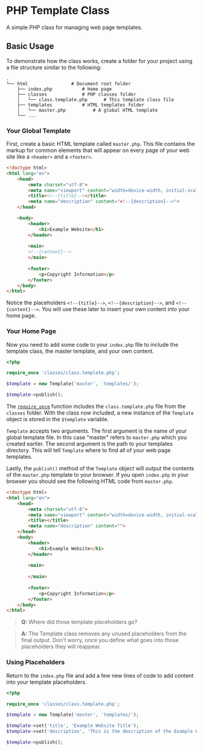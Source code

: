 # PHP Template Class


A simple PHP class for managing web page templates.


## Basic Usage


To demonstrate how the class works, create a folder for your project using a file structure similar to the following:

```text
.
└── html				# Document root folder
    ├── index.php			# Home page
    ├── classes				# PHP classes folder
    │   └── class.template.php		# This template class file
    ├── templates			# HTML templates folder
    │   └── master.php			# A global HTML template
    └── ...
```

### Your Global Template


First, create a basic HTML template called `master.php`. This file contains the markup for common elements that will appear on every page of your web site like a `<header>` and a `<footer>`.

```html
<!doctype html>
<html lang="en">
	<head>
		<meta charset="utf-8">
		<meta name="viewport" content="width=device-width, initial-scale=1.0, minimum-scale=1.0">
		<title><!--{title}--></title>
		<meta name="description" content="<!--{description}-->">
	</head>

	<body>
		<header>
			<h1>Example Website</h1>
		</header>
		
		<main>
		<!--{content}-->
		</main>
		
		<footer>
			<p>Copyright Information</p>
		</footer>
	</body>
</html>
```

Notice the placeholders `<!--{title}-->`, `<!--{description}-->`, and `<!--{content}-->`. You will use these later to insert your own content into your home page.


### Your Home Page


Now you need to add some code to your `index.php` file to include the template class, the master template, and your own content.


```php
<?php

require_once 'classes/class.template.php';

$template = new Template('master', 'templates/');

$template->publish();
```

The [`require_once`](http://php.net/manual/en/function.require-once.php) function includes the `class.template.php` file from the `classes` folder. With the class now included, a new instance of the `Template` object is stored in the `$template` variable.

`Template` accepts two arguments. The first argument is the name of your global template file. In this case "master" refers to `master.php` which you created earlier. The second argument is the path to your templates directory. This will tell `Template` where to find all of your web page templates.

Lastly, the `publish()` method of the `Template` object will output the contents of the `master.php` template to your browser. If you open `index.php` in your browser you should see the following HTML code from `master.php`.


```html
<!doctype html>
<html lang="en">
	<head>
		<meta charset="utf-8">
		<meta name="viewport" content="width=device-width, initial-scale=1.0, minimum-scale=1.0">
		<title></title>
		<meta name="description" content="">
	</head>
	<body>
		<header>
			<h1>Example Website</h1>
		</header>
		
		<main>
		
		</main>
		
		<footer>
			<p>Copyright Information</p>
		</footer>
	</body>
</html>
```


> **Q:** Where did those template placeholders go?

> **A:** The Template class removes any unused placeholders from the final output. Don't worry, once you define what goes into those placeholders they will reappear.


### Using Placeholders


Return to the `index.php` file and add a few new lines of code to add content into your template placeholders.


```php
<?php

require_once 'classes/class.template.php';

$template = new Template('master', 'templates/');

$template->set('title', 'Example Website Title');
$template->set('description', 'This is the description of the Example Website.');

$template->publish();
```